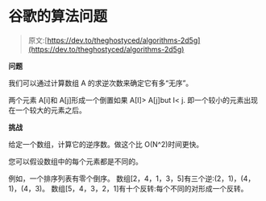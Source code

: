 # 谷歌的算法问题

> 原文:[https://dev.to/theghostyced/algorithms-2d5g](https://dev.to/theghostyced/algorithms-2d5g)

**问题**

我们可以通过计算数组 A 的求逆次数来确定它有多“无序”。

两个元素 A[i]和 A[j]形成一个倒置如果 A[I]> A[j]but I< j.
即一个较小的元素出现在一个较大的元素之后。

**挑战**

给定一个数组，计算它的逆序数。做这个比 O(N^2)时间更快。

您可以假设数组中的每个元素都是不同的。

例如，一个排序列表有零个倒序。
数组[2，4，1，3，5]有三个逆:(2，1)，(4，1)，(4，3)。
数组[5，4，3，2，1]有十个反转:每个不同的对形成一个反转。